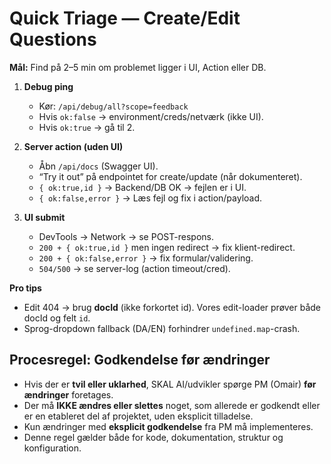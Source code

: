 # Quick Triage — Create/Edit Questions

**Mål:** Find på 2–5 min om problemet ligger i UI, Action eller DB.

1) **Debug ping**  
   - Kør: `/api/debug/all?scope=feedback`  
   - Hvis `ok:false` → environment/creds/netværk (ikke UI).  
   - Hvis `ok:true` → gå til 2.

2) **Server action (uden UI)**  
   - Åbn `/api/docs` (Swagger UI).  
   - “Try it out” på endpointet for create/update (når dokumenteret).  
   - `{ ok:true,id }` → Backend/DB OK → fejlen er i UI.  
   - `{ ok:false,error }` → Læs fejl og fix i action/payload.

3) **UI submit**  
   - DevTools → Network → se POST-respons.  
   - `200 + { ok:true,id }` men ingen redirect → fix klient-redirect.  
   - `200 + { ok:false,error }` → fix formular/validering.  
   - `504/500` → se server-log (action timeout/cred).

**Pro tips**
- Edit 404 → brug **docId** (ikke forkortet id). Vores edit-loader prøver både docId og felt `id`.
- Sprog-dropdown fallback (DA/EN) forhindrer `undefined.map`-crash.

## Procesregel: Godkendelse før ændringer

- Hvis der er **tvil eller uklarhed**, SKAL AI/udvikler spørge PM (Omair) **før ændringer** foretages.  
- Der må **IKKE ændres eller slettes** noget, som allerede er godkendt eller er en etableret del af projektet, uden eksplicit tilladelse.  
- Kun ændringer med **eksplicit godkendelse** fra PM må implementeres.  
- Denne regel gælder både for kode, dokumentation, struktur og konfiguration.
